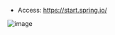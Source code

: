 - Access: https://start.spring.io/

![image](https://github.com/user-attachments/assets/d35930df-2106-4393-952e-c3b31342a4c7)
